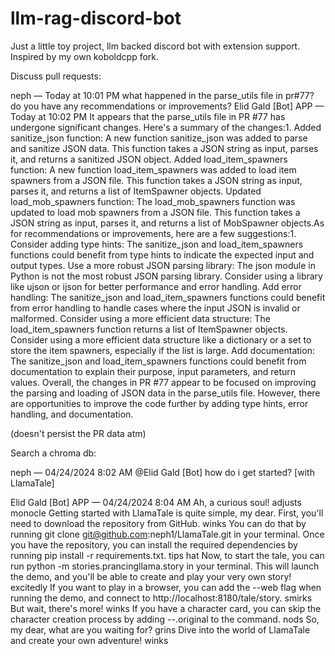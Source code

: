 # llm-rag-discord-bot

Just a little toy project, llm backed discord bot with extension support. Inspired by my own koboldcpp fork.

Discuss pull requests:

neph — Today at 10:01 PM
what happened in the parse_utils file in pr#77? do you have any recommendations or improvements?
Elid Gald [Bot]
APP
 — Today at 10:02 PM
It appears that the parse_utils file in PR #77 has undergone significant changes. Here's a summary of the changes:1. Added sanitize_json function: A new function sanitize_json was added to parse and sanitize JSON data. This function takes a JSON string as input, parses it, and returns a sanitized JSON object.
Added load_item_spawners function: A new function load_item_spawners was added to load item spawners from a JSON file. This function takes a JSON string as input, parses it, and returns a list of ItemSpawner objects.
Updated load_mob_spawners function: The load_mob_spawners function was updated to load mob spawners from a JSON file. This function takes a JSON string as input, parses it, and returns a list of MobSpawner objects.As for recommendations or improvements, here are a few suggestions:1. Consider adding type hints: The sanitize_json and load_item_spawners functions could benefit from type hints to indicate the expected input and output types.
Use a more robust JSON parsing library: The json module in Python is not the most robust JSON parsing library. Consider using a library like ujson or ijson for better performance and error handling.
Add error handling: The sanitize_json and load_item_spawners functions could benefit from error handling to handle cases where the input JSON is invalid or malformed.
Consider using a more efficient data structure: The load_item_spawners function returns a list of ItemSpawner objects. Consider using a more efficient data structure like a dictionary or a set to store the item spawners, especially if the list is large.
Add documentation: The sanitize_json and load_item_spawners functions could benefit from documentation to explain their purpose, input parameters, and return values.
Overall, the changes in PR #77 appear to be focused on improving the parsing and loading of JSON data in the parse_utils file. However, there are opportunities to improve the code further by adding type hints, error handling, and documentation.

(doesn't persist the PR data atm)

Search a chroma db:

neph — 04/24/2024 8:02 AM
@Elid Gald [Bot] how do i get started? [with LlamaTale]

Elid Gald [Bot]
APP
 — 04/24/2024 8:04 AM
Ah, a curious soul! adjusts monocle Getting started with LlamaTale is quite simple, my dear. First, you'll need to download the repository from GitHub. winks You can do that by running git clone git@github.com:neph1/LlamaTale.git in your terminal. Once you have the repository, you can install the required dependencies by running pip install -r requirements.txt. tips hat
Now, to start the tale, you can run python -m stories.prancingllama.story in your terminal. This will launch the demo, and you'll be able to create and play your very own story! excitedly If you want to play in a browser, you can add the --web flag when running the demo, and connect to http://localhost:8180/tale/story. smirks
But wait, there's more! winks If you have a character card, you can skip the character creation process by adding --.original to the command. nods
So, my dear, what are you waiting for? grins Dive into the world of LlamaTale and create your own adventure! winks
